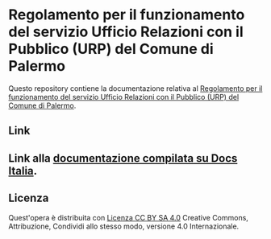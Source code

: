 Regolamento per il funzionamento del servizio Ufficio Relazioni con il Pubblico (URP) del Comune di Palermo
==================================================

Questo repository contiene la documentazione relativa al [Regolamento per il funzionamento del servizio Ufficio Relazioni con il Pubblico (URP) del Comune di Palermo](http://regolamento-funzionamento-urp-comune-palermo.readthedocs.io). 


Link
----

Link alla [documentazione compilata su Docs Italia](https://github.com/italia/docs-italia-starter-kit/tree/master/repo-documento).
----

Licenza
----
Quest'opera è distribuita con [Licenza CC BY SA 4.0](https://creativecommons.org/licenses/by-sa/4.0/deed.it) Creative Commons,  Attribuzione, Condividi allo stesso modo, versione 4.0 Internazionale.
